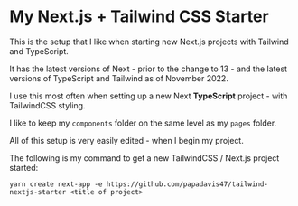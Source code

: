 # My Next.js + Tailwind CSS Starter

This is the setup that I like when starting new Next.js projects with Tailwind and TypeScript.

It has the latest versions of Next - prior to the change to 13 - and the latest versions of TypeScript and Tailwind as of November 2022.

I use this most often when setting up a new Next **TypeScript** project - with TailwindCSS styling.

I like to keep my `components` folder on the same level as my `pages` folder.

All of this setup is very easily edited - when I begin my project.

The following is my command to get a new TailwindCSS / Next.js project started:

`yarn create next-app -e https://github.com/papadavis47/tailwind-nextjs-starter <title of project>`
